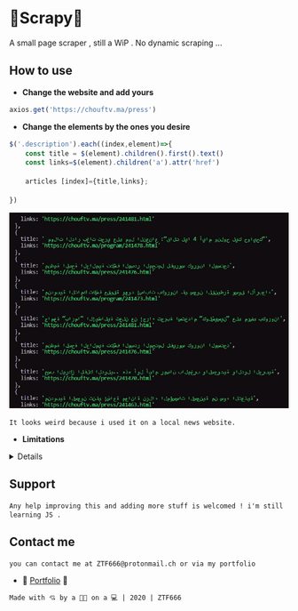 # 💩Scrapy💩

A small page scraper , still a WiP .
No dynamic scraping ...
 

## How to use

- **Change the website and add yours**

```javascript
axios.get('https://chouftv.ma/press')
```

- **Change the elements by the ones you desire**

```javascript
$('.description').each((index,element)=>{
    const title = $(element).children().first().text()
    const links=$(element).children('a').attr('href')
 
    articles [index]={title,links};
  
})
```

![Screenshot](scr/res.png)

```
It looks weird because i used it on a local news website.
```

- **Limitations**
<details>
  
  <p>This is a shitty scrapper , i'm still learning.</p>
  <p>It doesn't scrap unloaded links. </p>

   ![Screenshot](scr/lm.png) 

<p>In the screenshot above , the button litteraly translates to : LOAD MORE</p>
<p>Since i suck at this, i can't make it load more so i can grab the links</p>
<p>So it only grabs the latest news articles .</p>
<p>That's a blessing and a curse , beacause if clicked , it will load EVERY ARTICLE WRITTEN </p>
<p>since the deployement of the website... </p>
</details>

## Support

```
Any help improving this and adding more stuff is welcomed ! i'm still learning JS .
```

## Contact me

```
you can contact me at ZTF666@protonmail.ch or via my portfolio
```

- **💎** [Portfolio](https://ztfportfolio.web.app/) **💎**

```
Made with 💘 by a 👨‍💻 on a 💻 | 2020 | ZTF666
```